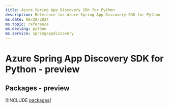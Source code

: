 ```yaml
---
title: Azure Spring App Discovery SDK for Python
description: Reference for Azure Spring App Discovery SDK for Python
ms.date: 08/29/2024
ms.topic: reference
ms.devlang: python
ms.service: springappdiscovery
---
```

# Azure Spring App Discovery SDK for Python - preview
## Packages - preview
[!INCLUDE [packages](spring-app-discovery-index.md)]